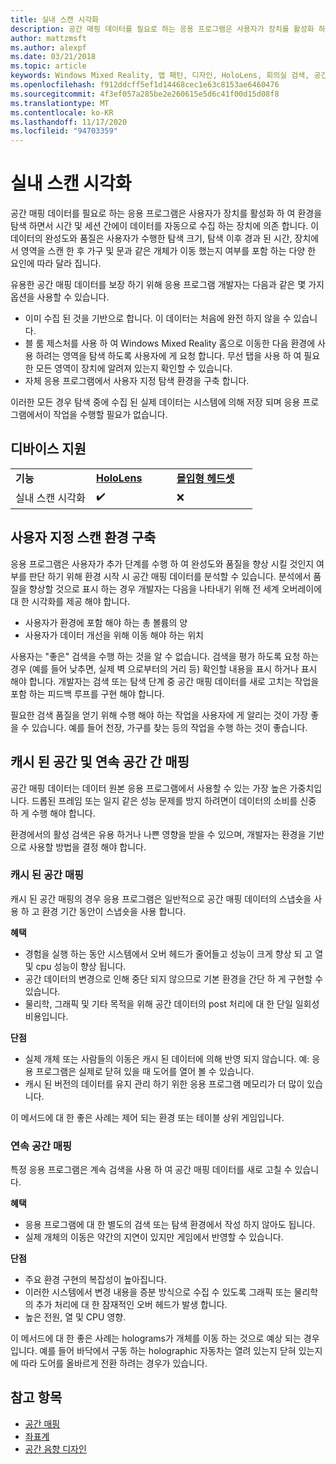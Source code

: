 ```yaml
---
title: 실내 스캔 시각화
description: 공간 매핑 데이터를 필요로 하는 응용 프로그램은 사용자가 장치를 활성화 하 여 환경을 탐색 하면서 시간 및 세션 간에이 데이터를 자동으로 수집 하는 장치에 의존 합니다.
author: mattzmsft
ms.author: alexpf
ms.date: 03/21/2018
ms.topic: article
keywords: Windows Mixed Reality, 앱 패턴, 디자인, HoloLens, 회의실 검색, 공간 매핑, 메시, 혼합 현실 헤드셋, windows mixed Reality 헤드셋, 가상 현실 헤드셋, HoloLens
ms.openlocfilehash: f912ddcff5ef1d14468cec1e63c8153ae6460476
ms.sourcegitcommit: 4f3ef057a285be2e260615e5d6c41f00d15d08f8
ms.translationtype: MT
ms.contentlocale: ko-KR
ms.lasthandoff: 11/17/2020
ms.locfileid: "94703359"
---
```

# <a name="room-scan-visualization"></a>실내 스캔 시각화

공간 매핑 데이터를 필요로 하는 응용 프로그램은 사용자가 장치를 활성화 하 여 환경을 탐색 하면서 시간 및 세션 간에이 데이터를 자동으로 수집 하는 장치에 의존 합니다. 이 데이터의 완성도와 품질은 사용자가 수행한 탐색 크기, 탐색 이후 경과 된 시간, 장치에서 영역을 스캔 한 후 가구 및 문과 같은 개체가 이동 했는지 여부를 포함 하는 다양 한 요인에 따라 달라 집니다.

유용한 공간 매핑 데이터를 보장 하기 위해 응용 프로그램 개발자는 다음과 같은 몇 가지 옵션을 사용할 수 있습니다.
* 이미 수집 된 것을 기반으로 합니다. 이 데이터는 처음에 완전 하지 않을 수 있습니다.
* 블 룸 제스처를 사용 하 여 Windows Mixed Reality 홈으로 이동한 다음 환경에 사용 하려는 영역을 탐색 하도록 사용자에 게 요청 합니다. 무선 탭을 사용 하 여 필요한 모든 영역이 장치에 알려져 있는지 확인할 수 있습니다.
* 자체 응용 프로그램에서 사용자 지정 탐색 환경을 구축 합니다.

이러한 모든 경우 탐색 중에 수집 된 실제 데이터는 시스템에 의해 저장 되며 응용 프로그램에서이 작업을 수행할 필요가 없습니다.

## <a name="device-support"></a>디바이스 지원

<table>
    <colgroup>
    <col width="33%" />
    <col width="33%" />
    <col width="33%" />
    </colgroup>
    <tr>
        <td><strong>기능</strong></td>
        <td><a href="../hololens-hardware-details.md"><strong>HoloLens</strong></a></td>
        <td><a href="../discover/immersive-headset-hardware-details.md"><strong>몰입형 헤드셋</strong></a></td>
    </tr>
     <tr>
        <td>실내 스캔 시각화</td>
        <td>✔️</td>
        <td>❌</td>
    </tr>
</table>



## <a name="building-a-custom-scanning-experience"></a>사용자 지정 스캔 환경 구축

응용 프로그램은 사용자가 추가 단계를 수행 하 여 완성도와 품질을 향상 시킬 것인지 여부를 판단 하기 위해 환경 시작 시 공간 매핑 데이터를 분석할 수 있습니다. 분석에서 품질을 향상할 것으로 표시 하는 경우 개발자는 다음을 나타내기 위해 전 세계 오버레이에 대 한 시각화를 제공 해야 합니다.
* 사용자가 환경에 포함 해야 하는 총 볼륨의 양
* 사용자가 데이터 개선을 위해 이동 해야 하는 위치

사용자는 "좋은" 검색을 수행 하는 것을 알 수 없습니다. 검색을 평가 하도록 요청 하는 경우 (예를 들어 낮추면, 실제 벽 으로부터의 거리 등) 확인할 내용을 표시 하거나 표시 해야 합니다. 개발자는 검색 또는 탐색 단계 중 공간 매핑 데이터를 새로 고치는 작업을 포함 하는 피드백 루프를 구현 해야 합니다.

필요한 검색 품질을 얻기 위해 수행 해야 하는 작업을 사용자에 게 알리는 것이 가장 좋을 수 있습니다. 예를 들어 천장, 가구를 찾는 등의 작업을 수행 하는 것이 좋습니다.

## <a name="cached-versus-continuous-spatial-mapping"></a>캐시 된 공간 및 연속 공간 간 매핑

공간 매핑 데이터는 데이터 원본 응용 프로그램에서 사용할 수 있는 가장 높은 가중치입니다. 드롭된 프레임 또는 일지 같은 성능 문제를 방지 하려면이 데이터의 소비를 신중 하 게 수행 해야 합니다.

환경에서의 활성 검색은 유용 하거나 나쁜 영향을 받을 수 있으며, 개발자는 환경을 기반으로 사용할 방법을 결정 해야 합니다.

### <a name="cached-spatial-mapping"></a>캐시 된 공간 매핑

캐시 된 공간 매핑의 경우 응용 프로그램은 일반적으로 공간 매핑 데이터의 스냅숏을 사용 하 고 환경 기간 동안이 스냅숏을 사용 합니다.

**혜택**
* 경험을 실행 하는 동안 시스템에서 오버 헤드가 줄어들고 성능이 크게 향상 되 고 열 및 cpu 성능이 향상 됩니다.
* 공간 데이터의 변경으로 인해 중단 되지 않으므로 기본 환경을 간단 하 게 구현할 수 있습니다.
* 물리학, 그래픽 및 기타 목적을 위해 공간 데이터의 post 처리에 대 한 단일 일회성 비용입니다.

**단점**
* 실제 개체 또는 사람들의 이동은 캐시 된 데이터에 의해 반영 되지 않습니다. 예: 응용 프로그램은 실제로 닫혀 있을 때 도어를 열어 볼 수 있습니다.
* 캐시 된 버전의 데이터를 유지 관리 하기 위한 응용 프로그램 메모리가 더 많이 있습니다.

이 메서드에 대 한 좋은 사례는 제어 되는 환경 또는 테이블 상위 게임입니다.

### <a name="continuous-spatial-mapping"></a>연속 공간 매핑

특정 응용 프로그램은 계속 검색을 사용 하 여 공간 매핑 데이터를 새로 고칠 수 있습니다.

**혜택**
* 응용 프로그램에 대 한 별도의 검색 또는 탐색 환경에서 작성 하지 않아도 됩니다.
* 실제 개체의 이동은 약간의 지연이 있지만 게임에서 반영할 수 있습니다.

**단점**
* 주요 환경 구현의 복잡성이 높아집니다.
* 이러한 시스템에서 변경 내용을 증분 방식으로 수집 수 있도록 그래픽 또는 물리학의 추가 처리에 대 한 잠재적인 오버 헤드가 발생 합니다.
* 높은 전원, 열 및 CPU 영향.

이 메서드에 대 한 좋은 사례는 holograms가 개체를 이동 하는 것으로 예상 되는 경우입니다. 예를 들어 바닥에서 구동 하는 holographic 자동차는 열려 있는지 닫혀 있는지에 따라 도어를 올바르게 전환 하려는 경우가 있습니다.

## <a name="see-also"></a>참고 항목
* [공간 매핑](spatial-mapping.md)
* [좌표계](coordinate-systems.md)
* [공간 음향 디자인](spatial-sound-design.md)
